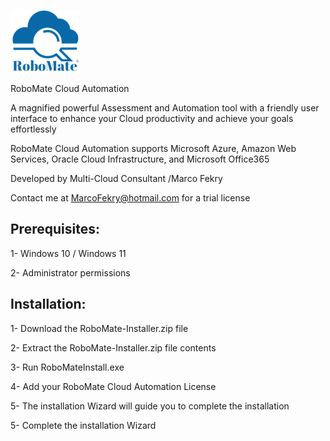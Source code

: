 ![Demo Image](./RoboMate-Logo.png) 

RoboMate Cloud Automation                  

A magnified powerful Assessment and Automation tool with a friendly user interface to enhance your Cloud productivity and achieve your goals effortlessly

RoboMate Cloud Automation supports Microsoft Azure, Amazon Web Services, Oracle Cloud Infrastructure, and Microsoft Office365 

Developed by Multi-Cloud Consultant /Marco Fekry

Contact me at MarcoFekry@hotmail.com for a trial license

Prerequisites:
--------------
1- Windows 10 / Windows 11

2- Administrator permissions

Installation:
------------
1- Download the RoboMate-Installer.zip file

2- Extract the RoboMate-Installer.zip file contents

3- Run RoboMateInstall.exe

4- Add your RoboMate Cloud Automation License

5- The installation Wizard will guide you to complete the installation

5- Complete the installation Wizard
